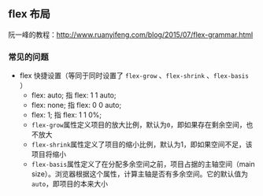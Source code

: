## flex 布局

阮一峰的教程：http://www.ruanyifeng.com/blog/2015/07/flex-grammar.html

### 常见的问题

- flex 快捷设置（等同于同时设置了 `flex-grow` 、`flex-shrink` 、`flex-basis` ）
  - flex: auto;  指 flex: 1 1 auto;
  - flex: none; 指 flex: 0 0 auto;
  - flex: 1; 指 flex: 1 1 0%;
  - `flex-grow`属性定义项目的放大比例，默认为`0`，即如果存在剩余空间，也不放大
  - `flex-shrink`属性定义了项目的缩小比例，默认为1，即如果空间不足，该项目将缩小
  - `flex-basis`属性定义了在分配多余空间之前，项目占据的主轴空间（main size）。浏览器根据这个属性，计算主轴是否有多余空间。它的默认值为`auto`，即项目的本来大小

